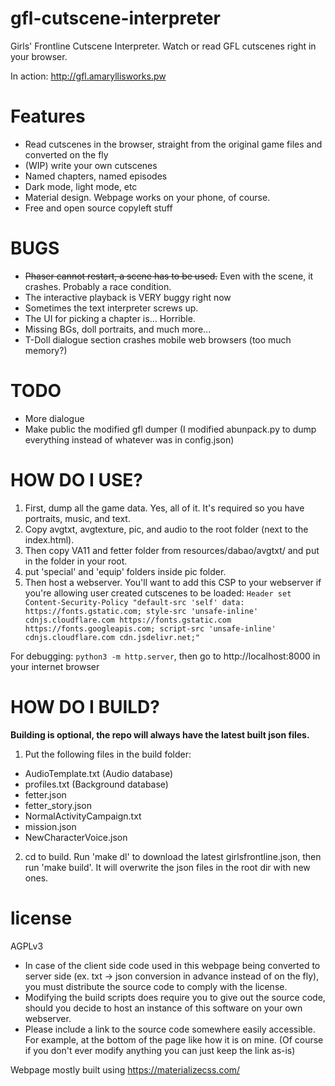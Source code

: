 # gfl-cutscene-interpreter
Girls' Frontline Cutscene Interpreter. Watch or read GFL cutscenes right in your browser.

In action: http://gfl.amaryllisworks.pw

# Features
- Read cutscenes in the browser, straight from the original game files and converted on the fly
- (WIP) write your own cutscenes
- Named chapters, named episodes
- Dark mode, light mode, etc
- Material design. Webpage works on your phone, of course.
- Free and open source copyleft stuff


# BUGS
- ~~Phaser cannot restart, a scene has to be used.~~ Even with the scene, it crashes. Probably a race condition.
- The interactive playback is VERY buggy right now
- Sometimes the text interpreter screws up.
- The UI for picking a chapter is... Horrible.
- Missing BGs, doll portraits, and much more...
- T-Doll dialogue section crashes mobile web browsers (too much memory?)

# TODO
- More dialogue
- Make public the modified gfl dumper (I modified abunpack.py to dump everything instead of whatever was in config.json)

# HOW DO I USE?
1. First, dump all the game data. Yes, all of it. It's required so you have portraits, music, and text.
2. Copy avgtxt, avgtexture, pic, and audio to the root folder (next to the index.html).
3. Then copy VA11 and fetter folder from resources/dabao/avgtxt/ and put in the folder in your root.
4. put 'special' and 'equip' folders inside pic folder.
5. Then host a webserver. You'll want to add this CSP to your webserver if you're allowing user created cutscenes to be loaded: `Header set Content-Security-Policy "default-src 'self' data: https://fonts.gstatic.com; style-src 'unsafe-inline' cdnjs.cloudflare.com https://fonts.gstatic.com https://fonts.googleapis.com; script-src 'unsafe-inline' cdnjs.cloudflare.com cdn.jsdelivr.net;"`

For debugging: `python3 -m http.server`, then go to http://localhost:8000 in your internet browser

# HOW DO I BUILD?
**Building is optional, the repo will always have the latest built json files.**
1. Put the following files in the build folder:
* AudioTemplate.txt (Audio database)
* profiles.txt (Background database)
* fetter.json
* fetter_story.json
* NormalActivityCampaign.txt
* mission.json
* NewCharacterVoice.json
2. cd to build. Run 'make dl' to download the latest girlsfrontline.json, then run 'make build'. It will overwrite the json files in the root dir with new ones.

# license
AGPLv3
- In case of the client side code used in this webpage being converted to server side (ex. txt -> json conversion in advance instead of on the fly), you must distribute the source code to comply with the license.
- Modifying the build scripts does require you to give out the source code, should you decide to host an instance of this software on your own webserver.
- Please include a link to the source code somewhere easily accessible. For example, at the bottom of the page like how it is on mine. (Of course if you don't ever modify anything you can just keep the link as-is)

Webpage mostly built using https://materializecss.com/
